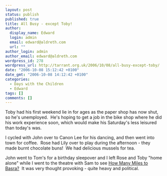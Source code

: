 ```yaml
---
layout: post
status: publish
published: true
title: All Busy - except Toby!
author:
  display_name: Edward
  login: admin
  email: edward@aldreth.com
  url: ""
author_login: admin
author_email: edward@aldreth.com
wordpress_id: 278
wordpress_url: http://tarrant.org.uk/2006/10/08/all-busy-except-toby/
date: "2006-10-08 15:12:42 +0100"
date_gmt: "2006-10-08 14:12:42 +0100"
categories:
  - Days with the Children
  - Edward
tags: []
comments: []
---
```


<p>Toby had his first weekend lie in for ages as the paper shop has now shut, so he's unemployed.&nbsp; He's hoping to get a job in the bike shop where he did his work experience soon, which would make his Saturday's less leisured than today's was.</p>
<p>I cycled with John over to Canon Lee for his dancing, and then went into town for coffee.&nbsp; Rose had Lily over to play during the afternoon - they made burnt chocolate buns!&nbsp; We had delicious mussels for tea.</p>
<p>John went to Tom's for a birthday sleepover and I left Rose and Toby "home alone" while I went to the theatre with Sam to see <a href="https://wyplayhouse.com/events/event_details.asp?event_ID=514">How Many Miles to Basra?</a>&nbsp; It was very thought provoking - quite heavy and political.<a href="https://wyplayhouse.com/events/event_details.asp?event_ID=514"><br />
</a></p>
